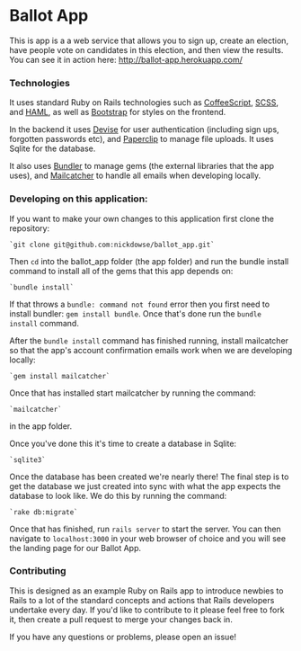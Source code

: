 # Ballot App

This is app is a a web service that allows you to sign up, create an election, have people vote on candidates in this election, and then view the results. You can see it in action here: http://ballot-app.herokuapp.com/

### Technologies

It uses standard Ruby on Rails technologies such as [CoffeeScript](http://coffeescript.org/), [SCSS](http://sass-lang.com/documentation/file.SASS_REFERENCE.html), and [HAML](http://haml.info/), as well as [Bootstrap](https://github.com/twbs/bootstrap-sass) for styles on the frontend.

In the backend it uses  [Devise](https://github.com/plataformatec/devise) for user authentication (including sign ups, forgotten passwords etc), and [Paperclip](https://github.com/thoughtbot/paperclip) to manage file uploads. It uses Sqlite for the database.

It also uses [Bundler](http://bundler.io/) to manage gems (the external libraries that the app uses), and [Mailcatcher]((https://mailcatcher.me/)) to handle all emails when developing locally.

### Developing on this application:
If you want to make your own changes to this application first clone the repository:

    `git clone git@github.com:nickdowse/ballot_app.git`

Then `cd` into the ballot_app folder (the app folder) and run the bundle install command to install all of the gems that this app depends on:

    `bundle install`

If that throws a `bundle: command not found` error then you first need to install bundler: `gem install bundle`. Once that's done run the `bundle install` command.

After the `bundle install` command has finished running, install mailcatcher so that the app's account confirmation emails work when we are developing locally:

    `gem install mailcatcher`

Once that has installed start mailcatcher by running the command:

    `mailcatcher`

in the app folder.

Once you've done this it's time to create a database in Sqlite:

    `sqlite3`

Once the database has been created we're nearly there! The final step is to get the database we just created into sync with what the app expects the database to look like. We do this by running the command:

    `rake db:migrate`

Once that has finished, run `rails server` to start the server. You can then navigate to `localhost:3000` in your web browser of choice and you will see the landing page for our Ballot App.

### Contributing

This is designed as an example Ruby on Rails app to introduce newbies to Rails to a lot of the standard concepts and actions that Rails developers undertake every day. If you'd like to contribute to it please feel free to fork it, then create a pull request to merge your changes back in.

If you have any questions or problems, please open an issue!

